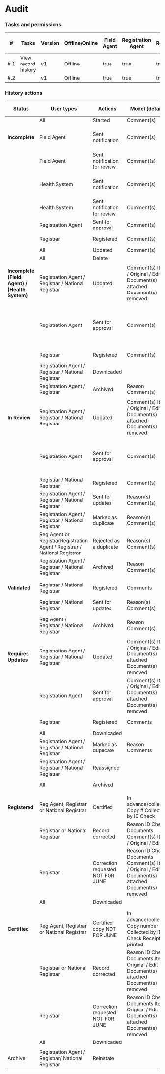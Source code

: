 # Audit

### Tasks and permissions

<table><thead><tr><th>#</th><th>Tasks</th><th>Version</th><th>Offline/Online</th><th data-type="checkbox">Field Agent</th><th data-type="checkbox">Registration Agent</th><th data-type="checkbox">Registrar</th><th data-type="checkbox">National Registrar</th><th data-type="checkbox">Performance Manager</th><th data-type="checkbox">Local System Admin</th><th data-type="checkbox">National System Admin</th></tr></thead><tbody><tr><td>#.1</td><td>View record history</td><td>v1</td><td>Offline</td><td>true</td><td>true</td><td>true</td><td>true</td><td>false</td><td>false</td><td>false</td></tr><tr><td>#.2</td><td> </td><td>v1</td><td>Offline</td><td>true</td><td>true</td><td>true</td><td>true</td><td>false</td><td>false</td><td>false</td></tr></tbody></table>

### History actions

| Status                                         | User types                                                                | Actions                           | Model (details)                                                                                      | Status change                | Workqueue                                                      |
| ---------------------------------------------- | ------------------------------------------------------------------------- | --------------------------------- | ---------------------------------------------------------------------------------------------------- | ---------------------------- | -------------------------------------------------------------- |
|                                                | All                                                                       | Started                           | Comment(s)                                                                                           |                              |                                                                |
| **Incomplete**                                 | Field Agent                                                               | Sent notification                 | Comment(s)                                                                                           | → Incomplete (Field Agent)   | → In progress                                                  |
|                                                | Field Agent                                                               | Sent notification for review      | Comment(s)                                                                                           | → In review                  | → Ready for review                                             |
|                                                | Health System                                                             | Sent notification                 | Comment(s)                                                                                           | → Incomplete (Health System) | → In progress                                                  |
|                                                | Health System                                                             | Sent notification for review      | Comment(s)                                                                                           | → In review                  | → Ready for review                                             |
|                                                | Registration Agent                                                        | Sent for approval                 | Comment(s)                                                                                           | → Validated                  | → Ready for review                                             |
|                                                | Registrar                                                                 | Registered                        | Comment(s)                                                                                           | → Registered                 | → Ready to print                                               |
|                                                | All                                                                       | Updated                           | Comment(s)                                                                                           | No change                    | No change                                                      |
|                                                | All                                                                       | Delete                            |                                                                                                      |                              |                                                                |
|                                                |                                                                           |                                   |                                                                                                      |                              |                                                                |
| **Incomplete (Field Agent) / (Health System)** | Registration Agent / Registrar / National Registrar                       | Updated                           | Comment(s) Item / Original / Edit Document(s) attached Document(s) removed                           | No change                    |                                                                |
|                                                | Registration Agent                                                        | Sent for approval                 | Comment(s)                                                                                           | → In review                  | → Sent for approval (Reg Agent) → Ready for review (Registrar) |
|                                                | Registrar                                                                 | Registered                        | Comment(s)                                                                                           | → Registered                 | → Ready to print                                               |
|                                                | Registration Agent / Registrar / National Registrar                       | Downloaded                        |                                                                                                      | No change                    | No change                                                      |
|                                                | Registration Agent / Registrar                                            | Archived                          | Reason Comment(s)                                                                                    | → Archived                   | → Archive                                                      |
|                                                |                                                                           |                                   |                                                                                                      |                              |                                                                |
| **In Review**                                  | Registration Agent / Registrar / National Registrar                       | Updated                           | Comment(s) Item / Original / Edit Document(s) attached Document(s) removed                           | No change                    | → Ready for review                                             |
|                                                | Registration Agent                                                        | Sent for approval                 | Comment(s)                                                                                           | No change                    | → Reg Agent - Sent for approval → Registrar - No change        |
|                                                | Registrar / National Registrar                                            | Registered                        | Comment(s)                                                                                           | → Registered                 | → Ready to print                                               |
|                                                | Registration Agent / Registrar / National Registrar                       | Sent for updates                  | Reason(s) Comment(s)                                                                                 | → Requires updates           | → Requires updates                                             |
|                                                | Registration Agent / Registrar / National Registrar                       | Marked as duplicate               | Reason(s) Comment(s)                                                                                 | → Archived                   | →                                                              |
|                                                | Reg Agent or RegistrarRegistration Agent / Registrar / National Registrar | Rejected as a duplicate           | Reason(s) Comment(s)                                                                                 | No change                    | → Ready for review                                             |
|                                                | Registration Agent / Registrar / National Registrar                       | Archived                          | Reason Comment(s)                                                                                    | → Archived                   | →                                                              |
|                                                |                                                                           |                                   |                                                                                                      |                              |                                                                |
|                                                |                                                                           |                                   |                                                                                                      |                              |                                                                |
| **Validated**                                  | Registrar / National Registrar                                            | Registered                        | Comments                                                                                             | → Registered                 | → Ready to print                                               |
|                                                | Registrar / National Registrar                                            | Sent for updates                  | Reason(s) Comment(s)                                                                                 | → Requires updates           | → Requires updates                                             |
|                                                | Reg Agent / Registrar / National Registrar                                | Archived                          | Reason Comment(s)                                                                                    | → Archived                   | →                                                              |
|                                                |                                                                           |                                   |                                                                                                      |                              |                                                                |
| **Requires Updates**                           | Registration Agent / Registrar / National Registrar                       | Updated                           | Comment(s) Item / Original / Edit Document(s) attached Document(s) removed                           | No change                    |                                                                |
|                                                | Registration Agent                                                        | Sent for approval                 | Comment(s) Item / Original / Edit Document(s) attached Document(s) removed                           | → In review                  | → Ready for review                                             |
|                                                | Registrar                                                                 | Registered                        | Comments                                                                                             | → Registered                 | → Ready to print                                               |
|                                                | All                                                                       | Downloaded                        |                                                                                                      | No change                    |                                                                |
|                                                | Registration Agent / Registrar / National Registrar                       | Marked as duplicate               | Reason Comments                                                                                      | → Archived                   | → Archive                                                      |
|                                                | Registration Agent / Registrar / National Registrar                       | Reassigned                        |                                                                                                      | -                            | -                                                              |
|                                                | All                                                                       | Archived                          |                                                                                                      | → Archived                   | → Archive                                                      |
|                                                |                                                                           |                                   |                                                                                                      |                              |                                                                |
| **Registered**                                 | Reg Agent, Registrar or National Registrar                                | Certified                         | In advance/collected Copy # Collected by ID Check                                                    | → Certified                  | → Remove from ready to print                                   |
|                                                | Registrar or National Registrar                                           | Record corrected                  | Reason ID Check Documents Comment(s) Item / Original / Edit                                          | No change                    | → Ready to print                                               |
|                                                | Registrar                                                                 | Correction requested NOT FOR JUNE | Reason ID Check Documents Comment(s) Item / Original / Edit Document(s) attached Document(s) removed | → Record requires updates    | → Ready for review                                             |
|                                                | All                                                                       | Downloaded                        |                                                                                                      |                              |                                                                |
|                                                |                                                                           |                                   |                                                                                                      |                              |                                                                |
|                                                |                                                                           |                                   |                                                                                                      |                              |                                                                |
| **Certified**                                  | Reg Agent, Registrar or National Registrar                                | Certified copy NOT FOR JUNE       | In advance/collected Copy number Collected by ID Check Receipt printed                               |                              |                                                                |
|                                                | Registrar or National Registrar                                           | Record corrected                  | Reason ID Check Documents Item / Original / Edit Document(s) attached Document(s) removed            | No change                    |                                                                |
|                                                | Registrar                                                                 | Correction requested NOT FOR JUNE | Reason ID Check Documents Item / Original / Edit Document(s) attached Document(s) removed            | → Record requires updates    | → Ready for review                                             |
|                                                | All                                                                       | Downloaded                        |                                                                                                      |                              |                                                                |
|                                                |                                                                           |                                   |                                                                                                      |                              |                                                                |
| Archive                                        | Registration Agent / Registrar/ National Registrar                        | Reinstate                         |                                                                                                      | → Previous status            | → Previous workqueue                                           |
